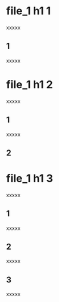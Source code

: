 # file_1 h1 1
xxxxx
## 1
xxxxx

# file_1 h1 2
xxxxx
## 1
xxxxx
## 2

# file_1 h1 3
xxxxx
## 1
xxxxx
## 2
xxxxx
## 3
xxxxx